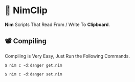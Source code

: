 
# 📄 NimClip
**Nim** Scripts That Read From / Write To **Clipboard**.  
## 📽️ Compiling
Compiling is Very Easy, Just Run the Following Commands.
```
$ nim c -d:danger get.nim
```
```
$ nim c -d:danger set.nim
```
